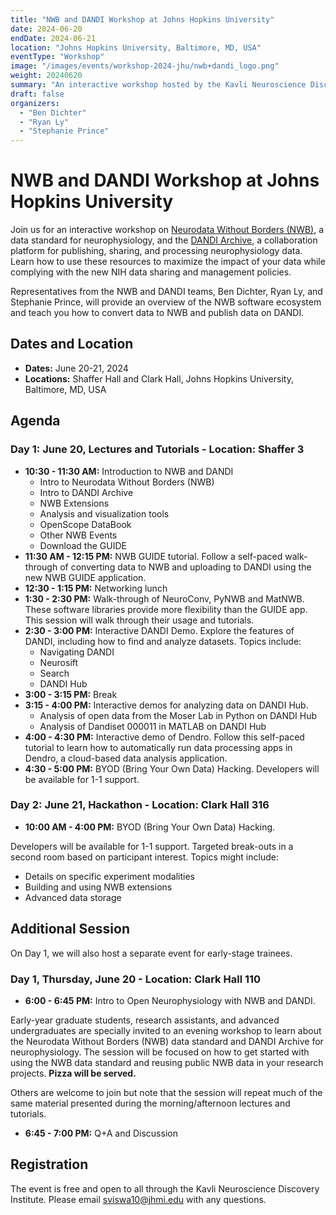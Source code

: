 ```yaml
---
title: "NWB and DANDI Workshop at Johns Hopkins University"
date: 2024-06-20
endDate: 2024-06-21
location: "Johns Hopkins University, Baltimore, MD, USA"
eventType: "Workshop"
image: "/images/events/workshop-2024-jhu/nwb+dandi_logo.png"
weight: 20240620
summary: "An interactive workshop hosted by the Kavli Neuroscience Discovery Institute at Johns Hopkins University on Neurodata Without Borders (NWB) and the DANDI Archive, teaching participants how to use these resources to maximize the impact of their data while complying with the new NIH data sharing and management policies."
draft: false
organizers:
  - "Ben Dichter"
  - "Ryan Ly"
  - "Stephanie Prince"
---
```


# NWB and DANDI Workshop at Johns Hopkins University

Join us for an interactive workshop on [Neurodata Without Borders (NWB)](https://nwb.org), a data standard for neurophysiology, and the [DANDI Archive](https://dandiarchive.org), a collaboration platform for publishing, sharing, and processing neurophysiology data. Learn how to use these resources to maximize the impact of your data while complying with the new NIH data sharing and management policies.

Representatives from the NWB and DANDI teams, Ben Dichter, Ryan Ly, and Stephanie Prince, will provide an overview of the NWB software ecosystem and teach you how to convert data to NWB and publish data on DANDI.

## Dates and Location

* **Dates:** June 20-21, 2024
* **Locations:** Shaffer Hall and Clark Hall, Johns Hopkins University, Baltimore, MD, USA

## Agenda

### Day 1: June 20, Lectures and Tutorials - Location: Shaffer 3

* **10:30 - 11:30 AM:** Introduction to NWB and DANDI
  * Intro to Neurodata Without Borders (NWB)
  * Intro to DANDI Archive
  * NWB Extensions
  * Analysis and visualization tools
  * OpenScope DataBook
  * Other NWB Events
  * Download the GUIDE
* **11:30 AM - 12:15 PM:** NWB GUIDE tutorial. Follow a self-paced walk-through of converting data to NWB and uploading to DANDI using the new NWB GUIDE application.
* **12:30 - 1:15 PM:** Networking lunch
* **1:30 - 2:30 PM:** Walk-through of NeuroConv, PyNWB and MatNWB. These software libraries provide more flexibility than the GUIDE app. This session will walk through their usage and tutorials.
* **2:30 - 3:00 PM:** Interactive DANDI Demo. Explore the features of DANDI, including how to find and analyze datasets. Topics include:
  * Navigating DANDI
  * Neurosift
  * Search
  * DANDI Hub
* **3:00 - 3:15 PM:** Break
* **3:15 - 4:00 PM:** Interactive demos for analyzing data on DANDI Hub.
  * Analysis of open data from the Moser Lab in Python on DANDI Hub
  * Analysis of Dandiset 000011 in MATLAB on DANDI Hub
* **4:00 - 4:30 PM:** Interactive demo of Dendro. Follow this self-paced tutorial to learn how to automatically run data processing apps in Dendro, a cloud-based data analysis application.
* **4:30 - 5:00 PM:** BYOD (Bring Your Own Data) Hacking. Developers will be available for 1-1 support.

### Day 2: June 21, Hackathon - Location: Clark Hall 316

* **10:00 AM - 4:00 PM:** BYOD (Bring Your Own Data) Hacking.

Developers will be available for 1-1 support. Targeted break-outs in a second room based on participant interest. Topics might include:
  * Details on specific experiment modalities
  * Building and using NWB extensions
  * Advanced data storage

## Additional Session

On Day 1, we will also host a separate event for early-stage trainees.

### Day 1, Thursday, June 20 - Location: Clark Hall 110

* **6:00 - 6:45 PM:** Intro to Open Neurophysiology with NWB and DANDI.

Early-year graduate students, research assistants, and advanced undergraduates are specially invited to an evening workshop to learn about the Neurodata Without Borders (NWB) data standard and DANDI Archive for neurophysiology. The session will be focused on how to get started with using the NWB data standard and reusing public NWB data in your research projects. **Pizza will be served.**

Others are welcome to join but note that the session will repeat much of the same material presented during the morning/afternoon lectures and tutorials.

* **6:45 - 7:00 PM:** Q+A and Discussion

## Registration

The event is free and open to all through the Kavli Neuroscience Discovery Institute. Please email sviswa10@jhmi.edu with any questions.
